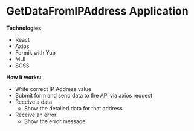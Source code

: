 # GetDataFromIPAddress Application

**Technologies**

- React
- Axios
- Formik with Yup
- MUI
- SCSS

**How it works:**

- Write correct IP Address value
- Submit form and send data to the API via axios request
- Receive a data
  - Show the detailed data for that address
- Receive an error
  - Show the error message
